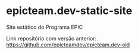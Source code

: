 # epicteam.dev-static-site
Site estático do Programa EPIC

Link repositório com versão anterior: https://github.com/epicteamdev/epicteam.dev-old
